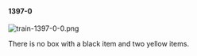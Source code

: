 #### 1397-0
![train-1397-0-0.png](https://github.com/lil-lab/nlvr/raw/master/nlvr/train/images/20/train-1397-0-0.png "train-1397-0-0.png")

There is no box with a black item and two yellow items.